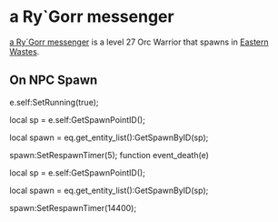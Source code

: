 # a Ry\`Gorr messenger



[a Ry\`Gorr messenger](/npc/116211) is a level 27 Orc Warrior that spawns in [Eastern Wastes](/zone/116).



## On NPC Spawn

e.self:SetRunning(true);

local sp = e.self:GetSpawnPointID();

local spawn = eq.get_entity_list():GetSpawnByID(sp);

spawn:SetRespawnTimer(5);
function event_death(e)

local sp = e.self:GetSpawnPointID();

local spawn = eq.get_entity_list():GetSpawnByID(sp);

spawn:SetRespawnTimer(14400);